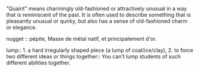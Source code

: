 "Quaint" means charmingly old-fashioned or attractively unusual in a way that is reminiscent of the past. It is often used to describe something that is pleasantly unusual or quirky, but also has a sense of old-fashioned charm or elegance.

nugget ::  pépite, Masse de métal natif, et principalement d'or.

lump:: 1. a hard irregularly shaped piece (a lump of coal/ice/clay), 2. to force two different ideas or things together:: You can’t lump students of such different abilities together.